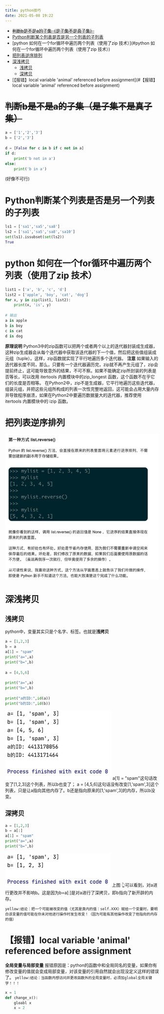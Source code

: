 ```yaml
---
title: python技巧
date: 2021-05-08 19:22
---
```

- [~~判断b是不是a的子集（是子集不是真子集）~~](#判断b是不是a的子集（是子集不是真子集）)
- [Python判断某个列表是否是另一个列表的子列表](#python判断某个列表是否是另一个列表的子列表)
- [python 如何在一个for循环中遍历两个列表（使用了zip 技术）](#python 如何在一个for循环中遍历两个列表（使用了zip 技术）)
- [把列表逆序排列](#把列表逆序排列)
- [深浅拷贝](#深浅拷贝)
  - [浅拷贝](#浅拷贝)
  - [深拷贝](#深拷贝)
- [【报错】local variable 'animal' referenced before assignment](#【报错】local variable 'animal' referenced before assignment)
# ~~判断b是不是a的子集（是子集不是真子集）~~
```python
a = ['1','2','3']
b = ['2','3']

d = [False for c in b if c not in a]
if d:
    print('b not in a')
else:
    print('b in a')
```
(好像不可行)


# Python判断某个列表是否是另一个列表的子列表
```python
ls1 = ['sa1','sa5','sa8']
ls2 = ['sa1','sa5','sa8','sa10']
set(ls1).issubset(set(ls2))
True
```
# python 如何在一个for循环中遍历两个列表（使用了zip 技术）
```python
list1 = ['a', 'b', 'c', 'd']
list2 = ['apple', 'boy', 'cat', 'dog']
for x, y in zip(list1, list2):
    print(x, 'is', y)

# 输出
a is apple
b is boy
c is cat
d is dog
```

**原理说明**
Python3中的zip函数可以把两个或者两个以上的迭代器封装成生成器，这种zip生成器会从每个迭代器中获取该迭代器的下一个值，然后把这些值组装成元组（tuple）。这样，zip函数就实现了平行地遍历多个迭代器。
**注意**
如果输入的迭代器长度不同，那么，只要有一个迭代器遍历完，zip就不再产生元组了，zip会提前终止，这可能导致意外的结果，不可不察。如果不能确定zip所封装的列表是否等长，可以改用 itertools 内置模块中的zip_longest 函数，这个函数不在乎它们的长度是否相等。
在Python2中，zip不是生成器，它平行地遍历这些迭代器，组装元组，并把这些元组所构成的列表一次性完整地返回，这可能会占用大量内存并导致程序崩溃，如果在Python2中要遍历数据量大的迭代器，推荐使用 itertools 内置模块中的 izip 函数。

# 把列表逆序排列
![](./_image/2021-05-08/555image.png)
# 深浅拷贝
## 浅拷贝
python中，变量其实只是个名字、标签。也就是**浅拷贝**
```python
a = [1,2,3]
b = a
a[1] = "spam"
print("a=",a)
print("b=",b)

a = [4,5,6]

print("a=",a)
print("b=",b)

print("a的ID:",id(a))
print("b的ID:",id(b))
```
![](./_image/2021-05-08/666image.png)
a[1] = "spam"这句话改变了[1,2,3]这个列表，所以b也变了；
a = [4,5,6]这句话没有改变[1,'spam',3]这个列表，只是让a指向其他内存了。b还是指向原来的[1,'spam',3]的内存，所以b没变。

## 深拷贝
```python
a = [1,2,3]
b = a[:]
a[1] = "spam"
print("a=",a)
print("b=",b)
```
![](./_image/2021-05-08/777image.png)
上图 👆可以看到，对a进行更改并不影响b。这是因为b=a[:]是对a进行了深拷贝，即b指向了新开辟的内存。

`yellow:结论：把一个可能被改变的值（尤其是类内的值：self.XXX）赋给一个变量时，要明白该变量的值可能在你未对他进行操作时发生改变！（因为可能有其他操作改变了他指向的内存的值）`


# 【报错】local variable 'animal' referenced before assignment
**全局变量与局部变量**
报错原因是：python的函数中和全局同名的变量，如果你有修改变量的值就会变成局部变量，对该变量的引用自然就会出现没定义这样的错误了。
`yellow:结论：当函数内想访问并更改函数外的全局变量时，必须加global全局关键字！！！`
```python
x = 1
def change_x():
    gloabl x
    x = 2
```